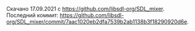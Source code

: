 Скачано 17.09.2021 с <https://github.com/libsdl-org/SDL_mixer>.<br>
Последний коммит: <https://github.com/libsdl-org/SDL_mixer/commit/7aac1020eb2dfa7539b2ab1138b3f18290920d6e>.

